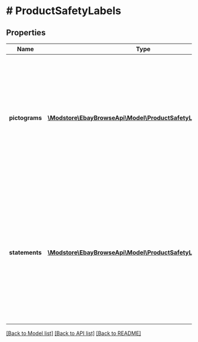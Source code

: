 # # ProductSafetyLabels

## Properties

Name | Type | Description | Notes
------------ | ------------- | ------------- | -------------
**pictograms** | [**\Modstore\EbayBrowseApi\Model\ProductSafetyLabelPictogram[]**](ProductSafetyLabelPictogram.md) | An array of seller provided comma-separated string values that provides identifier, URL, and description for one or more pictograms associated with the listing. | [optional]
**statements** | [**\Modstore\EbayBrowseApi\Model\ProductSafetyLabelStatement[]**](ProductSafetyLabelStatement.md) | An array of seller provided comma-separated string values that provide identifier and description for one or more product safety statements associated with the listing. | [optional]

[[Back to Model list]](../../README.md#models) [[Back to API list]](../../README.md#endpoints) [[Back to README]](../../README.md)
